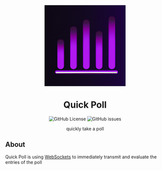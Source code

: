 <div align="center">
    <img src="./client/icons/icon-256.png" alt="logo">
    <h1>Quick Poll</h1>
    <img alt="GitHub License" src="https://img.shields.io/github/license/Tch1b0/quick-poll" /> <img alt="GitHub issues" src="https://img.shields.io/github/issues/Tch1b0/quick-poll" />
    <br>
    <p>quickly take a poll</p>

</div>

## About

Quick Poll is using [WebSockets](https://de.wikipedia.org/wiki/WebSocket) to
immediately transmit and evaluate the entries of the poll
